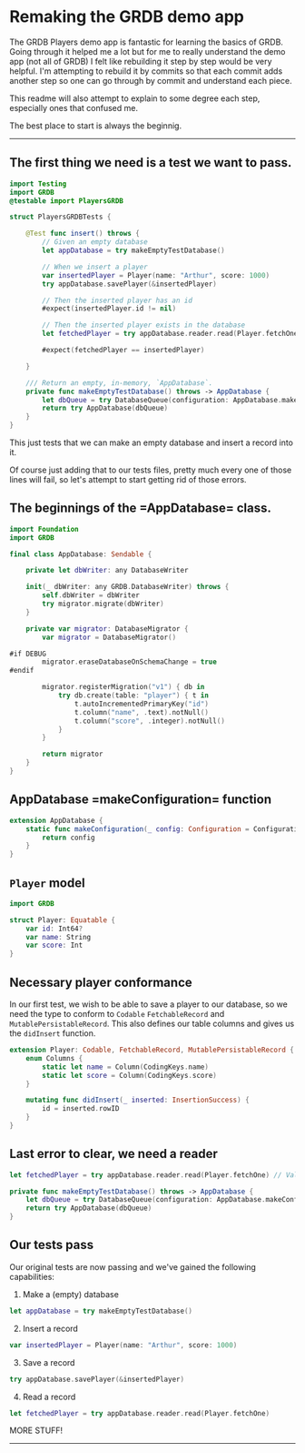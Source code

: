 # Remaking the GRDB demo app

The GRDB Players demo app is fantastic for learning the basics of GRDB.  Going through it helped me a lot but for me to really understand the demo app (not all of GRDB) I felt like rebuilding it step by step would be very helpful.  I'm attempting to rebuild it by commits so that each commit adds another step so one can go through by commit and understand each piece.

This readme will also attempt to explain to some degree each step, especially ones that confused me.

The best place to start is always the beginnig.

---

## The first thing we need is a test we want to pass.

``` swift
import Testing
import GRDB
@testable import PlayersGRDB

struct PlayersGRDBTests {

    @Test func insert() throws {
        // Given an empty database
        let appDatabase = try makeEmptyTestDatabase()

        // When we insert a player
        var insertedPlayer = Player(name: "Arthur", score: 1000)
        try appDatabase.savePlayer(&insertedPlayer)

        // Then the inserted player has an id
        #expect(insertedPlayer.id != nil)

        // Then the inserted player exists in the database
        let fetchedPlayer = try appDatabase.reader.read(Player.fetchOne)

        #expect(fetchedPlayer == insertedPlayer)

    }

    /// Return an empty, in-memory, `AppDatabase`.
    private func makeEmptyTestDatabase() throws -> AppDatabase {
        let dbQueue = try DatabaseQueue(configuration: AppDatabase.makeConfiguration())
        return try AppDatabase(dbQueue)
    }
}
```

This just tests that we can make an empty database and insert a record into it.

Of course just adding that to our tests files, pretty much every one of those lines will fail, so let's attempt to start getting rid of those errors.

## The beginnings of the =AppDatabase= class.

``` swift
import Foundation
import GRDB

final class AppDatabase: Sendable {

    private let dbWriter: any DatabaseWriter

    init(_ dbWriter: any GRDB.DatabaseWriter) throws {
        self.dbWriter = dbWriter
        try migrator.migrate(dbWriter)
    }

    private var migrator: DatabaseMigrator {
        var migrator = DatabaseMigrator()

#if DEBUG
        migrator.eraseDatabaseOnSchemaChange = true
#endif

        migrator.registerMigration("v1") { db in
            try db.create(table: "player") { t in
                t.autoIncrementedPrimaryKey("id")
                t.column("name", .text).notNull()
                t.column("score", .integer).notNull()
            }
        }

        return migrator
    }
}
```

## AppDatabase =makeConfiguration= function

``` swift
extension AppDatabase {
    static func makeConfiguration(_ config: Configuration = Configuration()) -> Configuration {
        return config
    }
}
```

##  `Player` model

``` swift
import GRDB

struct Player: Equatable {
    var id: Int64?
    var name: String
    var score: Int
}
```

## Necessary player conformance

In our first test, we wish to be able to save a player to our database, so we need the type to conform to `Codable` `FetchableRecord` and `MutablePersistableRecord`.  This also defines our table columns and gives us the `didInsert` function.

``` swift
extension Player: Codable, FetchableRecord, MutablePersistableRecord {
    enum Columns {
        static let name = Column(CodingKeys.name)
        static let score = Column(CodingKeys.score)
    }

    mutating func didInsert(_ inserted: InsertionSuccess) {
        id = inserted.rowID
    }
}
```

## Last error to clear, we need a reader

``` swift
let fetchedPlayer = try appDatabase.reader.read(Player.fetchOne) // Value of type 'AppDatabase' has no member 'reader'
```

``` swift
private func makeEmptyTestDatabase() throws -> AppDatabase {
    let dbQueue = try DatabaseQueue(configuration: AppDatabase.makeConfiguration())
    return try AppDatabase(dbQueue)
}
```

## Our tests pass
Our original tests are now passing and we've gained the following capabilities:

1. Make a (empty) database
``` swift
let appDatabase = try makeEmptyTestDatabase()
```

2. Insert a record
``` swift
var insertedPlayer = Player(name: "Arthur", score: 1000)
```

3. Save a record
``` swift
try appDatabase.savePlayer(&insertedPlayer)
```

4. Read a record
``` swift
let fetchedPlayer = try appDatabase.reader.read(Player.fetchOne)
```

MORE STUFF!

---
